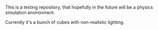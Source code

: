 This is a testing repository, that hopefully in the future will be a physics simulation environment.

Currently it's a bunch of cubes with non-realistic lighting.